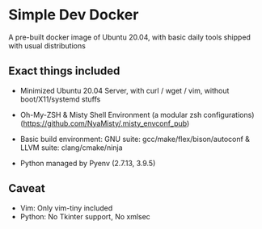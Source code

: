 # Simple Dev Docker

A pre-built docker image of Ubuntu 20.04, with basic daily tools shipped with usual distributions

## Exact things included

- Minimized Ubuntu 20.04 Server, with curl / wget / vim, without boot/X11/systemd stuffs

- Oh-My-ZSH & Misty Shell Environment (a modular zsh configurations) (https://github.com/NyaMisty/.misty_envconf_pub)

- Basic build environment: GNU suite: gcc/make/flex/bison/autoconf & LLVM suite: clang/cmake/ninja

- Python managed by Pyenv (2.7.13, 3.9.5)

## Caveat

- Vim: Only vim-tiny included
- Python: No Tkinter support, No xmlsec
